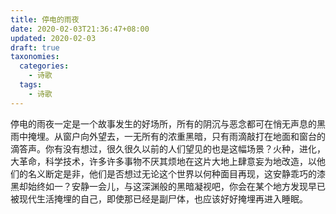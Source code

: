 ```yaml
---
title: 停电的雨夜
date: 2020-02-03T21:36:47+08:00
updated: 2020-02-03
draft: true
taxonomies:
  categories:
    - 诗歌
  tags:
    - 诗歌
---
```


停电的雨夜一定是一个故事发生的好场所，所有的阴沉与恶念都可在悄无声息的黑雨中掩埋。从窗户向外望去，一无所有的浓重黑暗，只有雨滴敲打在地面和窗台的滴答声。你有没有想过，很久很久以前的人们望见的也是这幅场景？火种，进化，大革命，科学技术，许多许多事物不厌其烦地在这片大地上肆意妄为地改造，以他们的名义断定是非，他们是否想过无论这个世界以何种面目再现，这安静乖巧的漆黑却始终如一？安静一会儿，与这深渊般的黑暗凝视吧，你会在某个地方发现早已被现代生活掩埋的自己，即使那已经是副尸体，也应该好好掩埋再进入睡眠。
<!-- more -->
